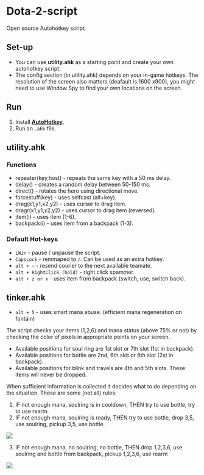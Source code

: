 # Dota-2-script
Open source Autohotkey script.

## Set-up
* You can use **utility.ahk** as a starting point and create your own autohotkey script.
* The config section (in utility.ahk) depends on your in-game hotkeys. The resolution of the screen also matters (deafault is 1600 x900), you might need to use Window Spy to find your own locations on the screen.

## Run
1. Install [**AutoHotkey**](https://autohotkey.com/download/).
2. Run an `.ahk` file.

## utility.ahk

### Functions 
* repeater(key,host) - repeats the same key with a 50 ms delay.
* delay() - creates a random delay between 50-150 ms.
* direct() - rotates the hero using directional move.
* forcestuff(key) - uses selfcast (alt+key).
* drag(x1,y1,x2,y2) - uses cursor to drag item.
* dragr(x1,y1,x2,y2) - uses cursor to drag item (reversed).
* item(i) - uses item (1-6).
* backpack(i) - uses item from a backpack (1-3).

### Default Hot-keys
* `LWin` - pause / unpause the script.
* `CapsLock` - remmaped to `/`. Can be used as an extra hotkey.
* `alt + ~` - resend courier to the next available teamate.
* `alt + RightClick (hold)` - right click spammer.
* `alt + z or x` - uses item from backpack (switch, use, switch back).


## tinker.ahk 
* `alt + 5` - uses smart mana abuse. (efficient mana regeneration on fontain)

The script checks your items (1,2,6) and mana status (above 75% or not) by checking the color of pixels in appropriate points on your screen. 

* Available positions for soul ring are 1st slot or 7th slot (1st in backpack).
* Available positions for bottle are 2nd, 6th slot or 8th slot (2st in backpack). 
* Available positions for blink and travels are 4th and 5th slots. These items will never be dropped. 

When sufficient information is collected it decides what to do depending on the situation. These are some (not all) rules:

1. IF not enough mana, soulring is in cooldown, THEN try to use bottle, try to use rearm. 
2. IF not enough mana, soulring is ready, THEN try to use bottle, drop 3,5, use soulring, pickup 3,5, use bottle.

<a href='https://photos.google.com/share/AF1QipO0GWQpaQXsnX_UpXqlOrz7vhFJKIE3eubbmNgkc8bWicxp3op1CKgoYAub0sP5pA?key=UGRpV2RQXzR2MTZOelFqMWFzYzhJOVUyQlU2UHd3&source=ctrlq.org'><img src='https://lh3.googleusercontent.com/8hI9I257oc9hCYSjW_Vgho6wgRWcJlx45cYA8bxFpdSjUHWnzSLI4efPeBAuQ_8yyk5a3HNcxb9Hh67uZ4MGEVNwOZx66s9xng8wZqvm2PiLhm1gUSput_tfbJ6seVXG-4zQzHQNhWg' /></a>

3. IF not enough mana, no soulring, no bottle, THEN drop 1,2,3,6, use soulring and bottle from backpack, pickup 1,2,3,6, use rearm

<a href='https://photos.google.com/share/AF1QipPHxg-puAPJUO4gUxWpQhmGcjgR3DW2WUMQ-ydxDNFzCVrodZS2yP8ufrPkKSnCpA?key=c2tEOTlELWNOdTRWeXN3TnlOSXpLSS1Wc3NxQjJR&source=ctrlq.org'><img src='https://lh3.googleusercontent.com/HOzm8Ji4t_5QGFLn5FvFzdZl5bApNQkJY60Or09EoDvoTuctVSLxTHXTvgoKEUkdaR3UqKbNtD6b3DnQBxPKLsMbN0cPwgaSKo9dhTh6LM2o13S-SKXIJjb4-vuyp-wJ9KsEadney8A' /></a>

